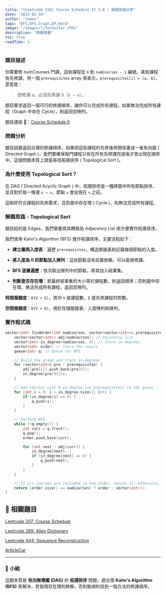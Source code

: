 ```yaml
---
title: "[Leetcode 210] Course Schedule II 2.0 | 解題思路分享"
date: "2025-03-10"
author: "James"
tags: "BFS,DFS,Graph,DP,Hard"
image: "/images/life/Guitar.JPEG"
description: "摘要摘要"
toc: true
readTime: 3
---
```


### **題目描述**

你需要修 numCourses 門課，這些課程從 `0` 到 `numCourses - 1` 編號。某些課程有先修課，用一個 `prerequisites` array 來表示，`prerequisites[i] = [a, b]`，意思是：

> 想修課 a，必須先修課 b（`b → a`）。

題目要求返回一個可行的修課順序，讓你可以完成所有課程。如果無法完成所有課程（Graph 中存在 Cycle），則返回空陣列。

題目連結 🔗：[Course Schedule II](https://leetcode.com/problems/course-schedule-ii/)

### **問題分析**

題目說要返回合理的修課順序，如果把這些課程的先修後修關係畫成一張有向圖 ( Directed Graph )，我們要確保每門課程只有在所有先修課完成後才會出現在順序中，這個問題本質上就是尋找拓撲排序 ( Topological Sort )。

### **為什麼使用 Topological Sort？**

在 DAG ( Directed Acyclic Graph ) 中，拓撲排序是一種將圖中所有節點排序，並且對於每一條邊 `u → v`，節點 `u` 會出現在 `v` 之前。

這剛好符合課程的先修需求，且若圖中存在環 ( Cycle )，則無法完成所有課程。

### **解題思路 - Topological Sort**

題目給的是 Edges，我們需要將其轉換為 Adjacency List 來方便實作拓撲排序。

我們使用 Kahn's Algorithm (BFS) 實作拓撲排序，主要流程如下：

-  **建立圖與入度表**：遍歷 `prerequisites`，構造鄰接表和記錄每個節點的入度。

-  **將入度為 0 的節點加入隊列**：這些節點沒有前置依賴，可以直接修課。

-  **BFS 逐層遍歷**：依次取出隊列中的節點，將其加入結果集。

-  **判斷是否存在環**：若最終結果集的大小等於課程數，則返回順序；否則圖中存在環，無法完成所有課程，返回空陣列。

**時間複雜度**：`O(V + E)`，其中 `V` 是課程數，`E` 是先修課程的對數。

**空間複雜度**：`O(V + E)`，用於存儲鄰接表、入度陣列和隊列。

### **實作程式碼**

```cpp
vector<int> findOrder(int numCourses, vector<vector<int>>& prerequisites) {
    vector<vector<int>> adj(numCourses); // Adjacency list
    vector<int> in_degree(numCourses, 0); // Store in-degrees
    vector<int> order; // Store the result
    queue<int> q; // Queue for BFS

    // Build the graph and track in-degrees
    for (vector<int>& pre : prerequisites) {
        adj[pre[1]].push_back(pre[0]);
        in_degree[pre[0]]++;
    }

    // Add courses with 0 in-degree (no prerequisites) to the queue
    for (int i = 0; i < in_degree.size(); i++) {
        if (in_degree[i] == 0) {
            q.push(i);
        }
    }

    // Perform BFS
    while (!q.empty()) {
        int curr = q.front();
        q.pop();
        order.push_back(curr);

        for (int next : adj[curr]) {
            in_degree[next]--;
            if (in_degree[next] == 0) {
                q.push(next);
            }
        }
    }

    // If all courses are included in the order, return it; otherwise, return an empty array
    return (order.size() == numCourses) ? order : vector<int>();
}
```

## 📝 相關題目

[Leetcode 207: Course Schedule](https://leetcode.com/problems/course-schedule/)

[Leetcode 269: Alien Dictionary](https://leetcode.com/problems/alien-dictionary/)

[Leetcode 444: Sequence Reconstruction](https://leetcode.com/problems/sequence-reconstruction/)

[ArticleCar](https://jamesblogger.com/zh/program/leetcode-210/)

---

### 📌 小結

這題本質是 **有向無環圖 (DAG)** 的 **拓撲排序** 問題，適合用 **Kahn's Algorithm (BFS)** 來解決，若發現存在環則無解，否則能順利找到一個合法的修課順序。


